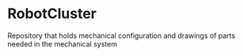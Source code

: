 # RobotCluster
Repository that holds mechanical configuration and drawings of parts needed in the mechanical system
